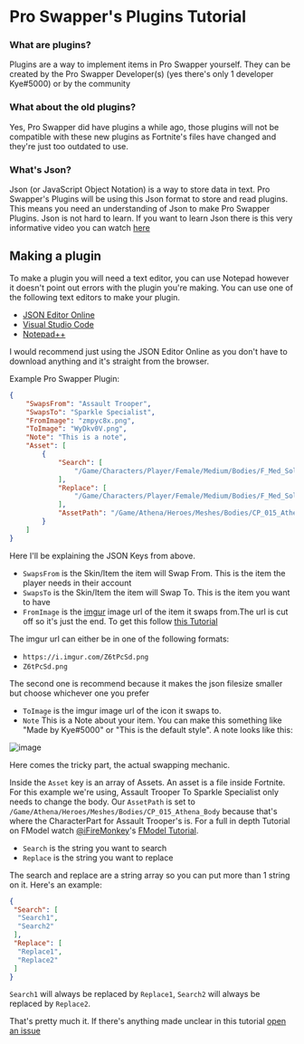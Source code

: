 # Pro Swapper's Plugins Tutorial


### What are plugins?
Plugins are a way to implement items in Pro Swapper yourself. They can be created by the Pro Swapper Developer(s) (yes there's only 1 developer Kye#5000) or by the community

### What about the old plugins?
Yes, Pro Swapper did have plugins a while ago, those plugins will not be compatible with these new plugins as Fortnite's files have changed and they're just too outdated to use.

### What's Json?
Json (or JavaScript Object Notation) is a way to store data in text. Pro Swapper's Plugins will be using this Json format to store and read plugins. This means you need an understanding of Json to make Pro Swapper Plugins. Json is not hard to learn. If you want to learn Json there is this very informative video you can watch [here](https://youtu.be/iiADhChRriM)


## Making a plugin
To make a plugin you will need a text editor, you can use Notepad however it doesn't point out errors with the plugin you're making.
You can use one of the following text editors to make your plugin.

- [JSON Editor Online](https://jsoneditoronline.org/)
- [Visual Studio Code](https://code.visualstudio.com/)
- [Notepad++](https://notepad-plus-plus.org/downloads/)

I would recommend just using the JSON Editor Online as you don't have to download anything and it's straight from the browser.



Example Pro Swapper Plugin:
```json
{
	"SwapsFrom": "Assault Trooper",
	"SwapsTo": "Sparkle Specialist",
	"FromImage": "zmpyc8x.png",
	"ToImage": "WyDkv0V.png",
	"Note": "This is a note",
	"Asset": [
		{
			"Search": [
				"/Game/Characters/Player/Female/Medium/Bodies/F_Med_Soldier_01/Skins/TV_19/Materials/F_MED_Commando_Body_TV19.F_MED_Commando_Body_TV19"
			],
			"Replace": [
				"/Game/Characters/Player/Female/Medium/Bodies/F_Med_Soldier_01/Skins/BR_05/Materials/F_MED_Commando_Body_BR05.F_MED_Commando_Body_BR05"
			],
			"AssetPath": "/Game/Athena/Heroes/Meshes/Bodies/CP_015_Athena_Body"
		}
	]
}
```

Here I'll be explaining the JSON Keys from above.

- `SwapsFrom` is the Skin/Item the item will Swap From. This is the item the player needs in their account
- `SwapsTo` is the Skin/Item the item will Swap To. This is the item you want to have
- `FromImage` is the [imgur](https://imgur.com/upload) image url of the item it swaps from.The url is cut off so it's just the end. To get this follow [this Tutorial](https://youtu.be/WHN877B_cq0)

The imgur url can either be in one of the following formats:
- `https://i.imgur.com/Z6tPcSd.png`
- `Z6tPcSd.png`

The second one is recommend because it makes the json filesize smaller but choose whichever one you prefer


- `ToImage` is the imgur image url of the icon it swaps to.
- `Note` This is a Note about your item. You can make this something like "Made by Kye#5000" or "This is the default style". A note looks like this:

![image](https://user-images.githubusercontent.com/36981621/124550161-9b1e6d80-de73-11eb-9718-98afcd6e4954.png)

Here comes the tricky part, the actual swapping mechanic.

Inside the `Asset` key is an array of Assets.
An asset is a file inside Fortnite. For this example we're using, Assault Trooper To Sparkle Specialist only needs to change the body. Our `AssetPath` is set to `/Game/Athena/Heroes/Meshes/Bodies/CP_015_Athena_Body` because that's where the CharacterPart for Assault Trooper's is. For a full in depth Tutorial on FModel watch [@iFireMonkey](https://twitter.com/iFireMonkey)'s [FModel Tutorial](https://youtu.be/ZD2zqOyw7ZI).

- `Search` is the string you want to search
- `Replace` is the string you want to replace

The search and replace are a string array so you can put more than 1 string on it.
Here's an example:

```json
{
 "Search": [
  "Search1",
  "Search2"
 ],
 "Replace": [
  "Replace1",
  "Replace2"
 ]
}
```
`Search1` will always be replaced by `Replace1`, `Search2` will always be replaced by `Replace2`.


That's pretty much it. If there's anything made unclear in this tutorial [open an issue](https://github.com/Pro-Swapper/Plugins-Json/issues)
